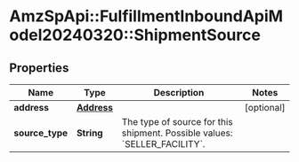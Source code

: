 # AmzSpApi::FulfillmentInboundApiModel20240320::ShipmentSource

## Properties
Name | Type | Description | Notes
------------ | ------------- | ------------- | -------------
**address** | [**Address**](Address.md) |  | [optional] 
**source_type** | **String** | The type of source for this shipment. Possible values: &#x60;SELLER_FACILITY&#x60;. | 

